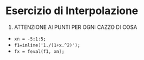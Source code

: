 
# Esercizio di Interpolazione

1. ATTENZIONE AI PUNTI PER OGNI CAZZO DI COSA

- ```xn = -5:1:5;```
- ```f1=inline('1./(1+x.^2)');```
- ```fx = feval(f1, xn);```
